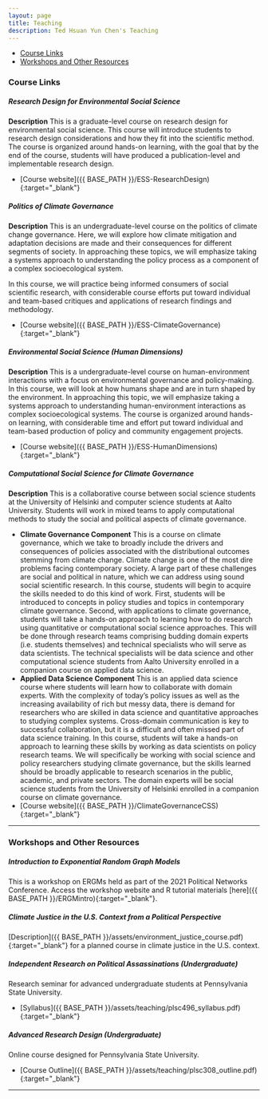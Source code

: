 ```yaml
---
layout: page
title: Teaching
description: Ted Hsuan Yun Chen's Teaching
---
```


<div class="navbar navbar-static-top">
    <div class="navbar-inner">
        <ul class="nav pull-right">
			<li><a href="#Course Links">Course Links</a></li>
            <li><a href="#Workshops and Other Resources">Workshops and Other Resources</a></li>
        </ul>
    </div>
</div>

### <a name="Course Links"></a> Course Links

##### Research Design for Environmental Social Science
**Description** This is a graduate-level course on research design for environmental social science. This course will introduce students to research design considerations and how they fit into the scientific method. The course is organized around hands-on learning, with the goal that by the end of the course, students will have produced a publication-level and implementable research design.
- [Course website]({{ BASE_PATH }}/ESS-ResearchDesign){:target="_blank"}

##### Politics of Climate Governance
**Description** This is an undergraduate-level course on the politics of climate change governance. Here, we will explore how climate mitigation and adaptation decisions are made and their consequences for different segments of society. In approaching these topics, we will emphasize taking a systems approach to understanding the policy process as a component of a complex socioecological system.

In this course, we will practice being informed consumers of social scientific research, with considerable course efforts put toward individual and team-based critiques and applications of research findings and methodology.
- [Course website]({{ BASE_PATH }}/ESS-ClimateGovernance){:target="_blank"}

##### Environmental Social Science (Human Dimensions)
**Description** This is a undergraduate-level course on human-environment interactions with a focus on environmental governance and policy-making. In this course, we will look at how humans shape and are in turn shaped by the environment. In approaching this topic, we will emphasize taking a systems approach to understanding human-environment interactions as complex socioecological systems. The course is organized around hands-on learning, with considerable time and effort put toward individual and team-based production of policy and community engagement projects.
- [Course website]({{ BASE_PATH }}/ESS-HumanDimensions){:target="_blank"}

##### Computational Social Science for Climate Governance
**Description** This is a collaborative course between social science students at the University of Helsinki and computer science students at Aalto University. Students will work in mixed teams to apply computational methods to study the social and political aspects of climate governance.
- **Climate Governance Component** This is a course on climate governance, which we take to broadly include the drivers and consequences of policies associated with the distributional outcomes stemming from climate change. Climate change is one of the most dire problems facing contemporary society. A large part of these challenges are social and political in nature, which we can address using sound social scientific research. In this course, students will begin to acquire the skills needed to do this kind of work. First, students will be introduced to concepts in policy studies and topics in contemporary climate governance. Second, with applications to climate governance, students will take a hands-on approach to learning how to do research using quantitative or computational social science approaches. This will be done through research teams comprising budding domain experts (i.e. students themselves) and technical specialists who will serve as data scientists. The technical specialists will be data science and other computational science students from Aalto University enrolled in a companion course on applied data science.
- **Applied Data Science Component** This is an applied data science course where students will learn how to collaborate with domain experts. With the complexity of today’s policy issues as well as the increasing availability of rich but messy data, there is demand for researchers who are skilled in data science and quantitative approaches to studying complex systems. Cross-domain communication is key to successful collaboration, but it is a difficult and often missed part of data science training. In this course, students will take a hands-on approach to learning these skills by working as data scientists on policy research teams. We will specifically be working with social science and policy researchers studying climate governance, but the skills learned should be broadly applicable to research scenarios in the public, academic, and private sectors. The domain experts will be social science students from the University of Helsinki enrolled in a companion course on climate governance.
- [Course website]({{ BASE_PATH }}/ClimateGovernanceCSS){:target="_blank"}
----

### <a name="Workshops and Other Resources"></a> Workshops and Other Resources
##### Introduction to Exponential Random Graph Models
This is a workshop on ERGMs held as part of the 2021 Political Networks Conference. Access the workshop website and R tutorial materials [here]({{ BASE_PATH }}/ERGMintro){:target="_blank"}.

##### Climate Justice in the U.S. Context from a Political Perspective
[Description]({{ BASE_PATH }}/assets/environment_justice_course.pdf){:target="_blank"} for a planned course in climate justice in the U.S. context.

##### Independent Research on Political Assassinations (Undergraduate)
Research seminar for advanced undergraduate students at Pennsylvania State University.
- [Syllabus]({{ BASE_PATH }}/assets/teaching/plsc496_syllabus.pdf){:target="_blank"}

##### Advanced Research Design (Undergraduate)
Online course designed for Pennsylvania State University.
- [Course Outline]({{ BASE_PATH }}/assets/teaching/plsc308_outline.pdf){:target="_blank"}

---
